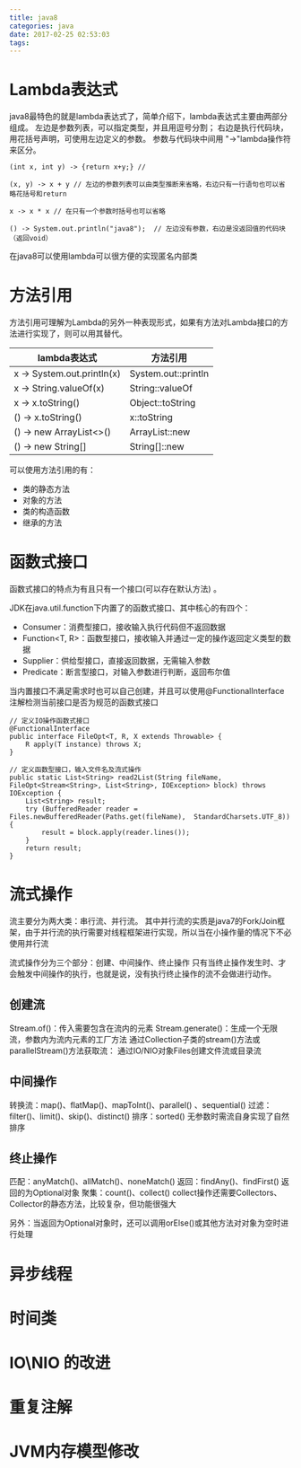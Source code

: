 ```yaml
---
title: java8
categories: java
date: 2017-02-25 02:53:03
tags:
---
```


# Lambda表达式
java8最特色的就是lambda表达式了，简单介绍下，lambda表达式主要由两部分组成。
左边是参数列表，可以指定类型，并且用逗号分割；
右边是执行代码块，用花括号声明，可使用左边定义的参数。
参数与代码块中间用 "->"lambda操作符来区分。

```
(int x, int y) -> {return x+y;} //

(x, y) -> x + y // 左边的参数列表可以由类型推断来省略，右边只有一行语句也可以省略花括号和return

x -> x * x // 在只有一个参数时括号也可以省略

() -> System.out.println("java8");  // 左边没有参数，右边是没返回值的代码块（返回void）
```

在java8可以使用lambda可以很方便的实现匿名内部类

# 方法引用
方法引用可理解为Lambda的另外一种表现形式，如果有方法对Lambda接口的方法进行实现了，则可以用其替代。

| lambda表达式  | 方法引用    |
|--------------|------------|
| x -> System.out.println(x) | System.out::println |
| x -> String.valueOf(x)     | String::valueOf |
| x -> x.toString() | Object::toString |
| () -> x.toString() | x::toString |
| () -> new ArrayList<>() | ArrayList::new |
| () -> new String[] | String[]::new |

可以使用方法引用的有：
* 类的静态方法
* 对象的方法
* 类的构造函数
* 继承的方法

# 函数式接口
函数式接口的特点为有且只有一个接口(可以存在默认方法) 。

JDK在java.util.function下内置了的函数式接口、其中核心的有四个：
* Consumer<T>：消费型接口，接收输入执行代码但不返回数据
* Function<T, R>：函数型接口，接收输入并通过一定的操作返回定义类型的数据
* Supplier<T>：供给型接口，直接返回数据，无需输入参数
* Predicate<T>：断言型接口，对输入参数进行判断，返回布尔值

当内置接口不满足需求时也可以自己创建，并且可以使用@FunctionalInterface注解检测当前接口是否为规范的函数式接口

```
// 定义IO操作函数式接口
@FunctionalInterface
public interface FileOpt<T, R, X extends Throwable> {
    R apply(T instance) throws X;
}

// 定义函数型接口，输入文件名及流式操作
public static List<String> read2List(String fileName, FileOpt<Stream<String>, List<String>, IOException> block) throws IOException {
    List<String> result;
    try (BufferedReader reader = Files.newBufferedReader(Paths.get(fileName),  StandardCharsets.UTF_8)){
        result = block.apply(reader.lines());
    }
    return result;
}
```

# 流式操作
流主要分为两大类：串行流、并行流。
其中并行流的实质是java7的Fork/Join框架，由于并行流的执行需要对线程框架进行实现，所以当在小操作量的情况下不必使用并行流

流式操作分为三个部分：创建、中间操作、终止操作
只有当终止操作发生时、才会触发中间操作的执行，也就是说，没有执行终止操作的流不会做进行动作。

## 创建流
Stream.of()：传入需要包含在流内的元素
Stream.generate()：生成一个无限流，参数内为流内元素的工厂方法
通过Collection子类的stream()方法或 parallelStream()方法获取流：
通过IO/NIO对象Files创建文件流或目录流

## 中间操作
转换流：map()、flatMap()、mapToInt()、parallel() 、sequential()
过滤：filter()、limit()、skip()、distinct()
排序：sorted() 无参数时需流自身实现了自然排序

## 终止操作
匹配：anyMatch()、allMatch()、noneMatch()
返回：findAny()、findFirst() 返回的为Optional对象
聚集：count()、collect() collect操作还需要Collectors、Collector的静态方法，比较复杂，但功能很强大

另外：当返回为Optional对象时，还可以调用orElse()或其他方法对对象为空时进行处理


# 异步线程

# 时间类


# IO\NIO 的改进



# 重复注解

# JVM内存模型修改

